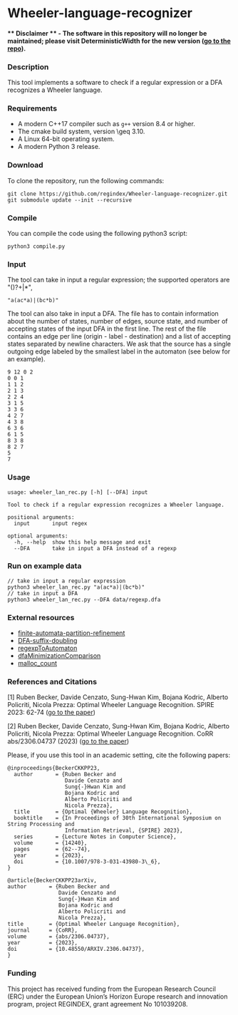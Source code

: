 # Wheeler-language-recognizer
#### ** Disclaimer ** - The software in this repository will no longer be maintained; please visit DeterministicWidth for the new version ([go to the repo](https://github.com/regindex/DeterministicWidth.git)).

### Description
This tool implements a software to check if a regular expression or a DFA recognizes a Wheeler language.

### Requirements

* A modern C++17 compiler such as `g++` version 8.4 or higher.
* The cmake build system, version \geq 3.10.
* A Linux 64-bit operating system.
* A modern Python 3 release.

### Download

To clone the repository, run the following commands:

```console
git clone https://github.com/regindex/Wheeler-language-recognizer.git
git submodule update --init --recursive
```

### Compile

You can compile the code using the following python3 script:

```console
python3 compile.py
```

### Input

The tool can take in input a regular expression; the supported operators are "()?+|*",
```
"a(ac*a)|(bc*b)"
```
The tool can also take in input a DFA. The file has to contain information about the number of states, number of edges, source state, and number of accepting states of the input DFA in the first line. The rest of the file contains an edge per line (origin - label - destination) and a list of accepting states separated by newline characters. We ask that the source has a single outgoing edge labeled by the smallest label in the automaton (see below for an example).
```
9 12 0 2
0 0 1
1 1 2
2 1 3
2 2 4
3 1 5
3 3 6
4 2 7
4 3 8
6 3 6
6 1 5
8 3 8
8 2 7
5
7
```

### Usage

```
usage: wheeler_lan_rec.py [-h] [--DFA] input

Tool to check if a regular expression recognizes a Wheeler language.

positional arguments:
  input       input regex

optional arguments:
  -h, --help  show this help message and exit
  --DFA       take in input a DFA instead of a regexp
```

### Run on example data

```console
// take in input a regular expression
python3 wheeler_lan_rec.py "a(ac*a)|(bc*b)"
// take in input a DFA
python3 wheeler_lan_rec.py --DFA data/regexp.dfa 
```

### External resources

* [finite-automata-partition-refinement](https://github.com/regindex/finite-automata-partition-refinement.git)
* [DFA-suffix-doubling](https://github.com/regindex/DFA-suffix-doubling.git)
* [regexpToAutomaton](https://github.com/regindex/RegexpToAutomaton.git)
* [dfaMinimizationComparison](https://github.com/WalkerCodeRanger/dfaMinimizationComparison.git)
* [malloc_count](https://github.com/bingmann/malloc_count)

### References and Citations 

[1] Ruben Becker, Davide Cenzato, Sung-Hwan Kim, Bojana Kodric, Alberto Policriti, Nicola Prezza: Optimal Wheeler Language Recognition. SPIRE 2023: 62-74 ([go to the paper](https://link.springer.com/chapter/10.1007/978-3-031-43980-3_6))

[2] Ruben Becker, Davide Cenzato, Sung-Hwan Kim, Bojana Kodric, Alberto Policriti, Nicola Prezza: Optimal Wheeler Language Recognition. CoRR abs/2306.04737 (2023) ([go to the paper](https://arxiv.org/abs/2306.04737))

Please, if you use this tool in an academic setting, cite the following papers:

    @inproceedings{BeckerCKKPP23,
      author       = {Ruben Becker and
                      Davide Cenzato and
                      Sung{-}Hwan Kim and
                      Bojana Kodric and
                      Alberto Policriti and
                      Nicola Prezza},
      title        = {Optimal {Wheeler} Language Recognition},
      booktitle    = {In Proceedings of 30th International Symposium on String Processing and 
                      Information Retrieval, {SPIRE} 2023},
      series       = {Lecture Notes in Computer Science},
      volume       = {14240},
      pages        = {62--74},
      year         = {2023},
      doi          = {10.1007/978-3-031-43980-3\_6},
    }

    @article{BeckerCKKPP23arXiv,
    author       = {Ruben Becker and
                    Davide Cenzato and
                    Sung{-}Hwan Kim and
                    Bojana Kodric and
                    Alberto Policriti and
                    Nicola Prezza},
    title        = {Optimal Wheeler Language Recognition},
    journal      = {CoRR},
    volume       = {abs/2306.04737},
    year         = {2023},
    doi          = {10.48550/ARXIV.2306.04737},
    }

### Funding

This project has received funding from the European Research Council (ERC) under the European Union’s Horizon Europe research and innovation program, project REGINDEX, grant agreement No 101039208.